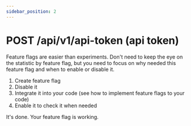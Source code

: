 ```yaml
---
sidebar_position: 2
---
```


# POST /api/v1/api-token (api token)

Feature flags are easier than experiments. Don't need to keep the eye on the statistic by feature flag, but you need to focus on why needed this feature flag and when to enable or disable it.

1. Create feature flag
2. Disable it
3. Integrate it into your code (see how to implement feature flags to your code)
4. Enable it to check it when needed

It's done. Your feature flag is working.
